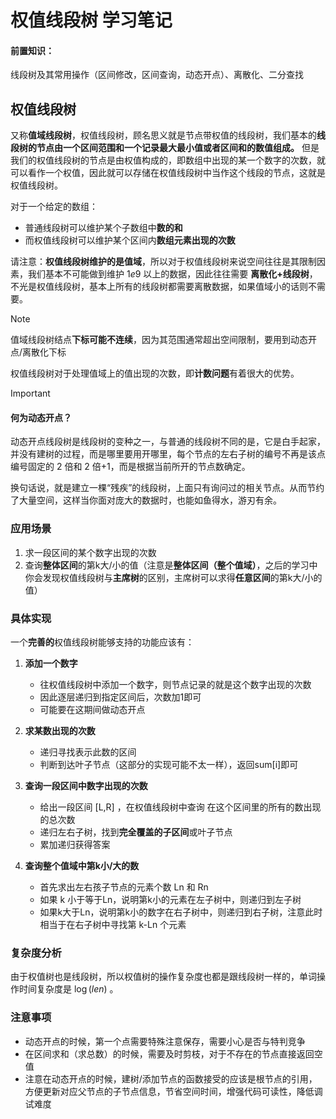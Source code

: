 # 权值线段树 学习笔记

#### 前置知识：

线段树及其常用操作（区间修改，区间查询，动态开点）、离散化、二分查找

## 权值线段树

又称**值域线段树**，权值线段树，顾名思义就是节点带权值的线段树，我们基本的**线段树的节点由一个区间范围和一个记录最大最小值或者区间和的数值组成。** 但是我们的权值线段树的节点是由权值构成的，即数组中出现的某一个数字的次数，就可以看作一个权值，因此就可以存储在权值线段树中当作这个线段的节点，这就是权值线段树。

对于一个给定的数组：

- 普通线段树可以维护某个子数组中**数的和**
- 而权值线段树可以维护某个区间内**数组元素出现的次数**

请注意：**权值线段树维护的是值域**，所以对于权值线段树来说空间往往是其限制因素，我们基本不可能做到维护 $1e9$ 以上的数据，因此往往需要 **离散化+线段树**，不光是权值线段树，基本上所有的线段树都需要离散数据，如果值域小的话则不需要。

> [!Note]
>
> 值域线段树结点**下标可能不连续**，因为其范围通常超出空间限制，要用到动态开点/离散化下标

权值线段树对于处理值域上的值出现的次数，即**计数问题**有着很大的优势。

> [!Important]
>
> #### 何为动态开点？
>
> 动态开点线段树是线段树的变种之一，与普通的线段树不同的是，它是白手起家，并没有建树的过程，而是哪里要用开哪里，每个节点的左右子树的编号不再是该点编号固定的 2 倍和 2 倍+1，而是根据当前所开的节点数确定。
>
> 换句话说，就是建立一棵“残疾”的线段树，上面只有询问过的相关节点。从而节约了大量空间，这样当你面对庞大的数据时，也能如鱼得水，游刃有余。

### 应用场景

1. 求一段区间的某个数字出现的次数
2. 查询**整体区间**的第k大/小的值（注意是**整体区间（整个值域）**，之后的学习中你会发现权值线段树与**主席树**的区别，主席树可以求得**任意区间**的第k大/小的值）

### 具体实现

一个**完善的**权值线段树能够支持的功能应该有：

1. **添加一个数字**
   - 往权值线段树中添加一个数字，则节点记录的就是这个数字出现的次数
   - 因此逐层递归到指定区间后，次数加1即可
   - 可能要在这期间做动态开点
2. **求某数出现的次数**
   - 递归寻找表示此数的区间
   - 判断到达叶子节点（这部分的实现可能不太一样），返回sum[i]即可
3. **查询一段区间中数字出现的次数**
   - 给出一段区间 [L,R] ，在权值线段树中查询 在这个区间里的所有的数出现的总次数
   - 递归左右子树，找到**完全覆盖的子区间**或叶子节点
   - 累加递归获得答案

4. **查询整个值域中第k小/大的数**
   - 首先求出左右孩子节点的元素个数 Ln 和 Rn
   - 如果 k 小于等于Ln，说明第k小的元素在左子树中，则递归到左子树
   - 如果k大于Ln，说明第k小的数字在右子树中，则递归到右子树，注意此时相当于在右子树中寻找第 k-Ln 个元素

### 复杂度分析

由于权值树也是线段树，所以权值树的操作复杂度也都是跟线段树一样的，单词操作时间复杂度是 $\log (le n)$ 。

### 注意事项

- 动态开点的时候，第一个点需要特殊注意保存，需要小心是否与特判竞争
- 在区间求和（求总数）的时候，需要及时剪枝，对于不存在的节点直接返回空值
- 注意在动态开点的时候，建树/添加节点的函数接受的应该是根节点的引用，方便更新对应父节点的子节点信息，节省空间时间，增强代码可读性，降低调试难度